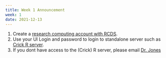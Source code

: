 ```yaml
---
title: Week 1 Announcement
week: 1
date: 2021-12-13
---
```


1. Create a [research computing account with RCDS](https://www.hpc.uidaho.edu/accountrequest.html).  
1. Use your UI Login and password to login to standalone server such as [Crick R server](https://crick.ibest.uidaho.edu/auth-sign-in).  
1. If you dont have access to the (Crick) R server, please email [Dr. Jones](mailto:adamjones@uidaho.edu)
